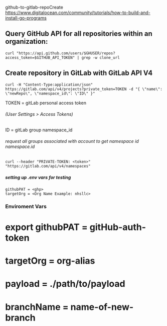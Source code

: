 github-to-gitlab-repoCreate
 https://www.digitalocean.com/community/tutorials/how-to-build-and-install-go-programs
## Query GitHub API for all repositories within an organization:
```bigquery
curl "https://api.github.com/users/$GHUSER/repos?access_token=$GITHUB_API_TOKEN" | grep -w clone_url
```

## Create repository in GitLab with GitLab API V4
```bigquery
curl -H "Content-Type:application/json" https://gitlab.com/api/v4/projects?private_token=TOKEN -d "{ \"name\": \"newRepo\", \"namespace_id\": \"ID\" }"            
```

TOKEN = gitLab personal access token
###### (User Settings > Access Tokens)
ID    = gitLab group namespace_id
###### request all groups associated with account to get namespace id namespace.id
```
curl --header "PRIVATE-TOKEN: <token>" "https://gitlab.com/api/v4/namespaces"    
```


##### setting up .env vars for testing
``` # github personal access token set to read private repositories and write
githubPAT = <ghp>
targetOrg = <Org Name Example: nhsllc>
```
### Enviroment Vars
# export githubPAT = gitHub-auth-token
# targetOrg = org-alias
# payload = ./path/to/payload
# branchName = name-of-new-branch
